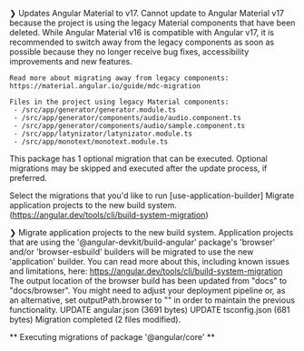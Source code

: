 ❯ Updates Angular Material to v17.
Cannot update to Angular Material v17 because the project is using the legacy Material components
that have been deleted. While Angular Material v16 is compatible with Angular v17, it is recommended
to switch away from the legacy components as soon as possible because they no longer receive bug fixes,
accessibility improvements and new features.

    Read more about migrating away from legacy components: https://material.angular.io/guide/mdc-migration

    Files in the project using legacy Material components:
     - /src/app/generator/generator.module.ts
     - /src/app/generator/components/audio/audio.component.ts
     - /src/app/generator/components/audio/sample.component.ts
     - /src/app/latynizator/latynizator.module.ts
     - /src/app/monotext/monotext.module.ts

This package has 1 optional migration that can be executed.
Optional migrations may be skipped and executed after the update process, if preferred.

Select the migrations that you'd like to run [use-application-builder] Migrate application projects to the new build system.
(https://angular.dev/tools/cli/build-system-migration)

❯ Migrate application projects to the new build system.
Application projects that are using the '@angular-devkit/build-angular' package's 'browser' and/or 'browser-esbuild' builders will be migrated to use the new 'application' builder.
You can read more about this, including known issues and limitations, here: https://angular.dev/tools/cli/build-system-migration
The output location of the browser build has been updated from "docs" to "docs/browser". You might need to adjust your deployment pipeline or, as an alternative, set outputPath.browser to "" in order to maintain the previous functionality.
UPDATE angular.json (3691 bytes)
UPDATE tsconfig.json (681 bytes)
Migration completed (2 files modified).

** Executing migrations of package '@angular/core' **
